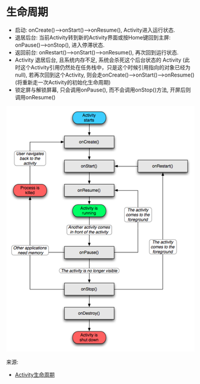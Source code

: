 # 生命周期

* 启动: onCreate()—>onStart()—>onResume(), Activity进入运行状态.
* 退居后台: 当前Activity转到新的Activity界面或按Home键回到主屏: onPause()—>onStop(), 进入停滞状态.
* 返回前台: onRestart()—>onStart()—>onResume(), 再次回到运行状态.
* Activity 退居后台, 且系统内存不足, 系统会杀死这个后台状态的 Activity (此时这个Activity引用仍然处在任务栈中，只是这个时候引用指向的对象已经为null), 若再次回到这个Activity, 则会走onCreate()–>onStart()—>onResume()(将重新走一次Activity的初始化生命周期)
* 锁定屏与解锁屏幕, 只会调用onPause(), 而不会调用onStop()方法, 开屏后则调用onResume()

![Activity 生命周期](activity-生命周期.png)

来源:
* [Activity生命周期](https://github.com/GeniusVJR/LearningNotes/blob/master/Part1/Android/Android%E5%9F%BA%E7%A1%80%E7%9F%A5%E8%AF%86.md)